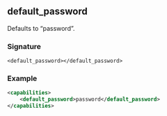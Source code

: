 ## default\_password

Defaults to “password”.


### Signature

`<default_password></default_password>`


### Example

```xml
<capabilities>
    <default_password>password</default_password>
</capabilities>
```
